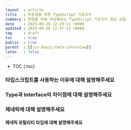 ```yaml
---
layout  : article
title   : 취준생을 위한 TypeScript 기초지식 
summary : 면접을 위해 작성해보는 TypeScript 기초지식 질답 모음
date    : 2023-09-28 12:29:11 +0900
updated : 2023-09-28 12:37:13 +0900
tag     : draft
toc     : true
public  : true
parent  : [[/cs-basic/tech-interview]]
latex   : false
---
```

* TOC
{:toc}

### 타입스크립트를 사용하는 이유에 대해 설명해주세요

### Type과 Interface의 차이점에 대해 설명해주세요

### 제네릭에 대해 설명해주세요

#### 제네릭 유틸리티 타입에 대해 설명해주세요

